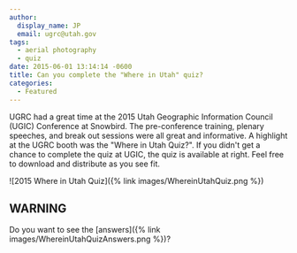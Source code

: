 ```yaml
---
author:
  display_name: JP
  email: ugrc@utah.gov
tags:
  - aerial photography
  - quiz
date: 2015-06-01 13:14:14 -0600
title: Can you complete the "Where in Utah" quiz?
categories:
  - Featured
---
```


UGRC had a great time at the 2015 Utah Geographic Information Council (UGIC) Conference at Snowbird. The pre-conference training, plenary speeches, and break out sessions were all great and informative. A highlight at the UGRC booth was the "Where in Utah Quiz?". If you didn't get a chance to complete the quiz at UGIC, the quiz is available at right. Feel free to download and distribute as you see fit.

![2015 Where in Utah Quiz]({% link images/WhereinUtahQuiz.png %})

## WARNING

Do you want to see the [answers]({% link images/WhereinUtahQuizAnswers.png %})?

